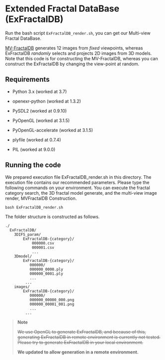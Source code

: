 # Extended Fractal DataBase (ExFractalDB)
Run the bash script ```ExFractalDB_render.sh```, you can get our Multi-view Fractal DataBase.

[MV-FractalDB](https://ryosuke-yamada.github.io/Multi-view-Fractal-DataBase/) generates 12 images from _fixed_ viewpoints,
whereas ExFractalDB _randomly_ selects and projects 2D images from 3D models.
Note that this code is for constructing the MV-FractalDB, whereas you can construct the ExFractalDB by changing the view-point at random.

## Requirements

* Python 3.x (worked at 3.7)

* openexr-python (worked at 1.3.2)

* PySDL2 (worked at 0.9.10)

* PyOpenGL (worked at 3.1.5)

* PyOpenGL-accelerate (worked at 3.1.5)

* plyfile (worked at 0.7.4)

* PIL (worked at 9.0.0)

## Running the code

We prepared execution file ExFractalDB_render.sh in this directory. 
The execution file contains our recommended parameters. 
Please type the following commands on your environment. 
You can execute the fractal category search, the 3D fractal model generate, and the multi-view image render, MVFractalDB Construction.

```bash ExFractalDB_render.sh```

The folder structure is constructed as follows.

```misc
./
  ExFractalDB/
    3DIFS_param/
        ExFractalDB-{category}/
            000000.csv
            000001.csv
            ...
    3Dmodel/
        ExFractalDB-{category}/
           000000/
           000000_0000.ply
           000000_0001.ply
           ...
         ...
    images/
        ExFractalDB-{category}/
           000000/
           000000_00000_000.png
           000000_00001_001.png
           ...
         ...
```

> **Note**
> 
> ~~We use OpenGL to generate ExFractalDB, and because of this, generating ExFractalDB in remote environment is currently not tested. Please try to generate ExFractalDB in your local environment.~~
> 
> **We updated to allow generation in a remote environment.**
